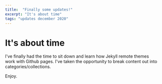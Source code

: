 ```yaml
---
title:  "Finally some updates!"
excerpt: "It's about time"
tags: "updates december 2020"
---
```


# It's about time
I've finally had the time to sit down and learn how Jekyll remote themes work with Github pages. I've taken the opportunity to break content out into categories/collections.

Enjoy.